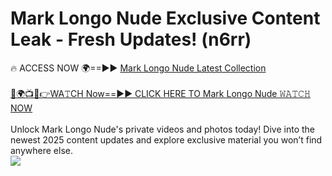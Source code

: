 # Mark Longo Nude Exclusive Content Leak - Fresh Updates! (n6rr)

🔥 ACCESS NOW 🌍==►► <a href="https://tinyurl.com/yc657z5k" rel="nofollow">Mark Longo Nude Latest Collection</a>
<br><br>
[🔴🌍📺📱👉WA𝚃CH Now==►► CLICK HERE TO Mark Longo Nude 𝚆𝙰𝚃𝙲𝙷 NOW](https://tinyurl.com/yc657z5k)
<br><br>
Unlock Mark Longo Nude's private videos and photos today! Dive into the newest 2025 content updates and explore exclusive material you won’t find anywhere else.
<br>
<a href="https://tinyurl.com/yc657z5k" rel="nofollow" data-target="animated-image.originalLink"><img src="https://camo.githubusercontent.com/8a4f000d20f83aca3bf7ec5f350d767afa0574a8a352519fd8cfa583a6f93a33/68747470733a2f2f692e696d6775722e636f6d2f644a486b345a712e676966" data-canonical-src="https://i.imgur.com/dJHk4Zq.gif" style="max-width: 100%; display: inline-block;" data-target="animated-image.originalImage"></a>
<br>
